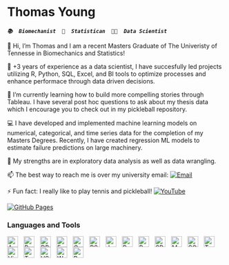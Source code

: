 # Thomas Young

***`📚  Biomechanist  🧮  Statistican  👨‍🔬  Data Scientist`***

👋 Hi, I’m Thomas and I am a recent Masters Graduate of The Univeristy of Tennesse in Biomechanics and Statistics!

📖 +3 years of experience as a data scientist, I have succesfully led projects utilizing R, Python, SQL, Excel, and BI tools to optimize processes and enhance performace through data driven decisions. 

🌱 I’m currently learning how to build more compelling stories through Tableau. I have several post hoc questions to ask about my thesis data which I encourage you to check out in my pickleball repository.  

💻 I have developed and implemented machine learning models on numerical, categorical, and time series data for the completion of my Masters Degrees. Recently, I have created regression ML models to estimate failure predictions on large machinery. 

🔎 My strengths are in exploratory data analysis as well as data wrangling. 

📫 The best way to reach me is over my university email: [![Email](https://img.shields.io/badge/Email-D14836?style=for-the-badge&logo=gmail&logoColor=white)](mailto:tyoung34@vols.utk.edu)

⚡ Fun fact: I really like to play tennis and pickleball! [![YouTube](https://img.shields.io/badge/YouTube-FF0000?style=for-the-badge&logo=youtube&logoColor=white)](https://www.youtube.com/@thomasyoung9606)

[![GitHub Pages](https://img.shields.io/badge/GitHub-Pages-blue)](https://tbyoung4.github.io/tbyoung4/)
### Languages and Tools

<img align="left" alt="Anaconda" width="25px" style="padding-right:10px;" src="https://cdn.jsdelivr.net/gh/devicons/devicon@latest/icons/anaconda/anaconda-original.svg" />
<img align="left" alt="PowerBI" width="25px" style="padding-right:10px;" src="https://upload.wikimedia.org/wikipedia/commons/c/cf/New_Power_BI_Logo.svg" />
<img align="left" alt="DBeaver" width="25px" style="padding-right:10px;" src="https://cdn.jsdelivr.net/gh/devicons/devicon@latest/icons/dbeaver/dbeaver-original.svg" />
<img align="left" alt="Excel" width="25px" style="padding-right:10px;" src="https://upload.wikimedia.org/wikipedia/commons/3/34/Microsoft_Office_Excel_%282019%E2%80%93present%29.svg" />
<img align="left" alt="Colab" width="25px" style="padding-right:10px;" src="https://upload.wikimedia.org/wikipedia/commons/d/d0/Google_Colaboratory_SVG_Logo.svg" />
<img align="left" alt="RStudio" width="25px" style="padding-right:10px;" src="https://cdn.jsdelivr.net/gh/devicons/devicon@latest/icons/rstudio/rstudio-original.svg" />
<img align="left" alt="Jupyter" width="25px" style="padding-right:10px;" src="https://cdn.jsdelivr.net/gh/devicons/devicon@latest/icons/jupyter/jupyter-original-wordmark.svg" />
<img align="left" alt="Powerpoint" width="25px" style="padding-right:10px;" 
src="https://upload.wikimedia.org/wikipedia/commons/0/0d/Microsoft_Office_PowerPoint_%282019%E2%80%93present%29.svg"/>
<img align="left" alt="Python" width="25px" style="padding-right:10px;" src="https://cdn.jsdelivr.net/gh/devicons/devicon@latest/icons/python/python-original.svg" />
<img align="left" alt="SPSS" width="25px" style="padding-right:10px;" src="https://cdn.jsdelivr.net/gh/devicons/devicon@latest/icons/spss/spss-original.svg" />
<img align="left" alt="MATLAB" width="25px" style="padding-right:10px;" src="https://cdn.jsdelivr.net/gh/devicons/devicon@latest/icons/matlab/matlab-original.svg" />
<img align="left" alt="SQL" width="25px" style="padding-right:10px;" src="https://cdn.jsdelivr.net/gh/devicons/devicon@latest/icons/microsoftsqlserver/microsoftsqlserver-original-wordmark.svg" />
<img align="left" alt="Tableau" width="25px" style="padding-right:10px;" src="https://user-images.githubusercontent.com/18670428/67620073-ca558e00-f7fa-11e9-9ea2-ed3a80c59210.png" />
<img align="left" alt="VisualBasic" width="25px" style="padding-right:10px;" src="https://cdn.jsdelivr.net/gh/devicons/devicon@latest/icons/visualbasic/visualbasic-original.svg" />
<img align="left" alt="Tensorflow" width="25px" style="padding-right:10px;" src="https://upload.wikimedia.org/wikipedia/commons/2/2d/Tensorflow_logo.svg" />
<img align="left" alt="VSCode" width="25px" style="padding-right:10px;" src="https://cdn.jsdelivr.net/gh/devicons/devicon@latest/icons/vscode/vscode-original.svg" />
<img align="left" alt="Word" width="25px" style="padding-right:10px;" src="https://upload.wikimedia.org/wikipedia/commons/f/fd/Microsoft_Office_Word_%282019%E2%80%93present%29.svg"/>
<img align="left" alt="PyTorch" width="25px" style="padding-right:10px;" src="https://upload.wikimedia.org/wikipedia/commons/1/10/PyTorch_logo_icon.svg"/>

<!---
tbyoung4/tbyoung4 is a ✨ special ✨ repository because its `README.md` (this file) appears on your GitHub profile.
You can click the Preview link to take a look at your changes.
--->
